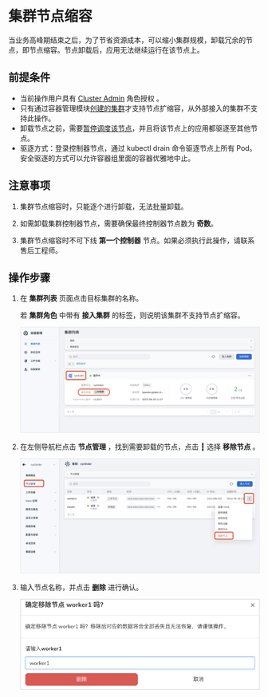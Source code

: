 # 集群节点缩容

当业务高峰期结束之后，为了节省资源成本，可以缩小集群规模，卸载冗余的节点，即节点缩容。节点卸载后，应用无法继续运行在该节点上。

## 前提条件

- 当前操作用户具有 [Cluster Admin](../permissions/permission-brief.md) 角色授权 。
- 只有通过容器管理模块[创建的集群](../clusters/create-cluster.md)才支持节点扩缩容，从外部接入的集群不支持此操作。
- 卸载节点之前，需要[暂停调度该节点](schedule.md)，并且将该节点上的应用都驱逐至其他节点。
- 驱逐方式：登录控制器节点，通过 kubectl drain 命令驱逐节点上所有 Pod。安全驱逐的方式可以允许容器组里面的容器优雅地中止。

## 注意事项

1. 集群节点缩容时，只能逐个进行卸载，无法批量卸载。

2. 如需卸载集群控制器节点，需要确保最终控制器节点数为 **奇数**。

3. 集群节点缩容时不可下线 **第一个控制器** 节点。如果必须执行此操作，请联系售后工程师。

## 操作步骤

1. 在 __集群列表__ 页面点击目标集群的名称。

    若 __集群角色__ 中带有 __接入集群__ 的标签，则说明该集群不支持节点扩缩容。

    ![进入集群列表页面](../../../images/addnode01.png)

2. 在左侧导航栏点击 __节点管理__ ，找到需要卸载的节点，点击 __┇__ 选择 __移除节点__ 。

    ![移除节点](../../../images/deletenode01.png)

3. 输入节点名称，并点击 __删除__ 进行确认。

    ![移除节点](../../../images/deletenode02.png)
